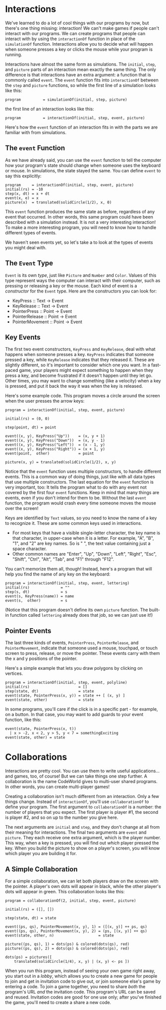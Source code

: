 Interactions
============

We've learned to do a lot of cool things with our programs by now, but there's
one thing missing: interaction! We can't make games if people can't interact
with our programs. We can create programs that people can interact with by using
the `interactionOf` function in place of the `simulationOf` function.
Interactions allow you to decide what will happen when someone presses a key or
clicks the mouse while your program is running.

Interactions have almost the same form as simulations. The `initial`, `step`,
and `picture` parts of an interaction mean exactly the same thing.  The only
difference is that interactions have an extra argument: a function that is
commonly called `event`.  The `event` function fits into `interactionOf` between
the `step` and `picture` functions, so while the first line of a simulation
looks like this:

~~~~~
program          = simulationOf(initial, step, picture)
~~~~~

the first line of an interaction looks like this:

~~~~~
program          = interactionOf(initial, step, event, picture)
~~~~~

Here's how the `event` function of an interaction fits in with the parts we are
familiar with from simulations.

The `event` Function
--------------------

As we have already said, you can use the `event` function to tell the computer
how your program's state should change when someone uses the keyboard or mouse.
In simulations, the state stayed the same.  You can define `event` to say this
explicitly:

~~~~~
program     = interactionOf(initial, step, event, picture)
initial(rs) = -10
step(x, dt) = x + dt
event(x, e) = x
picture(x)  = translated(solidCircle(1/2), x, 0)
~~~~~

This `event` function produces the same state as before, regardless of any event
that occurred.  In other words, this same program could have been described with
a simulation instead.  It is not a very interesting interaction!  To make a more
interesting program, you will need to know how to handle different types of
events. 

We haven't seen events yet, so let's take a to look at the types of events you
might deal with.

The `Event` Type
----------------

`Event` is its own *type*, just like `Picture` and `Number` and `Color`.  Values
of this type represent ways the computer can interact with their computer, such
as pressing or releasing a key or the mouse.  Each kind of event is a
*constructor* for the `Event` type.  Here are the constructors you can look for:

* KeyPress :: Text -> Event
* KeyRelease :: Text -> Event
* PointerPress :: Point -> Event
* PointerRelease :: Point -> Event
* PointerMovement :: Point -> Event

Key Events
----------

The first two event constructors, `KeyPress` and `KeyRelease`, deal with what
happens when someone presses a key.  `KeyPress` indicates that someone pressed a
key, while `KeyRelease` indicates that they released it.  These are slightly
different, so it's important to consider which one you want.  In a fast-paced
game, your players might expect something to happen when they press a key, and
become frustrated if it doesn't happen until they let go.  Other times, you may
want to change something (like a velocity) when a key is pressed, and put it
back the way it was when the key is released.

Here's some example code.  This program moves a circle around the screen when
the user presses the arrow keys:

~~~~~
program = interactionOf(initial, step, event, picture)

initial(rs) = (0, 0)

step(point, dt) = point

event((x, y), KeyPress("Up"))    = (x, y + 1)
event((x, y), KeyPress("Down"))  = (x, y - 1)
event((x, y), KeyPress("Left"))  = (x - 1, y)
event((x, y), KeyPress("Right")) = (x + 1, y)
event(point,  other)             = point

picture(x, y) = translated(solidCircle(1/2), x, y)
~~~~~

Notice that the `event` function uses multiple constructors, to handle different
events.  This is a common way of doing things, just like with all data types
that use multiple constructors.  The last equation for the `event` function is
very important, too:  It tells the program what to do with any event not covered
by the first four `event` functions. Keep in mind that many things are events,
even if you don't intend for them to be.  Without the last `event` function, the
program would crash every time someone moves the mouse over the screen!

Keys are identified by `Text` values, so you need to know the name of a key to
recognize it.  These are some common keys used in interactions.

* For most keys that have a visible single-letter character, the key name is
  that character, in upper-case when it is a letter.  For example, "A", "B",
  "1", and "2" are key names.  So is " ", the text value containing just a space
  character.
* Other common names are "Enter", "Up", "Down", "Left", "Right", "Esc", "Shift",
  "Ctrl", "Alt", "Tab", and "F1" through "F12".

You can't memorize them all, though!  Instead, here's a program that will help
you find the name of any key on the keyboard:

~~~~~
program = interactionOf(initial, step, event, lettering)
initial(rs)              = ""
step(s, dt)              = s
event(s, KeyPress(name)) = name
event(s,  other)         = s
~~~~~

(Notice that this program doesn't define its own `picture` function.  The
built-in function called `lettering` already does that job, so we can just use
it!)

Pointer Events
----------------

The last three kinds of events, `PointerPress`, `PointerRelease`, and
`PointerMovement`, indicate that someone used a mouse, touchpad, or touch screen
to press, release, or move the pointer.  These events carry with them the x and
y positions of the pointer.

Here's a simple example that lets you draw polygons by clicking on vertices.

~~~~~
program = interactionOf(initial, step, event, polyline)
initial(rs)                      = []
step(state, dt)                  = state
event(state, PointerPress(x, y)) = state ++ [ (x, y) ]
event(state, other)              = state
~~~~~

In some programs, you'll care if the click is in a specific part - for example,
on a button.  In that case, you may want to add guards to your event function,
like this:

~~~~~
event(state, PointerPress(x, t))
  | x > -2, x < 2, y > 5, y < 7 = somethingExciting
event(state, other) = state
~~~~~

Collaborations
==============

Interactions are pretty cool.  You can use them to write useful applications...
and games, too, of course!  But we can take things one step further.  A
collaboration is the name CodeWorld gives to multi-user shared programs.  In
other words, you can create multi-player games!

Creating a collaboration isn't much different from an interaction.  Only a few
things change.  Instead of `interactionOf`, you'll use `collaborationOf` to
define your program.  The first argument to `collaborationOf` is a number: the
number of players that you expect.  The first player is player #1, the second is
player #2, and so on up to the number you give here.

The next arguments are `initial` and `step`, and they don't change at all from
their meaning for interactions.  The final two arguments are `event` and
`picture`.  They each receive one extra argument, which is the player number.
This way, when a key is pressed, you will find out *which* player pressed the
key.  When you build the picture to show on a player's screen, you will know
which player you are building it for.

A Simple Collaboration
----------------------

For a simple collaboration, we can let both players draw on the screen with the
pointer.  A player's own dots will appear in black, while the other player's
dots will appear in green.  This collaboration looks like this:

~~~~~
program = collaborationOf(2, initial, step, event, picture)

initial(rs) = ([], [])

step(state, dt) = state

event((ps, qs), PointerMovement(x, y), 1) = ([(x, y)] ++ ps, qs)
event((ps, qs), PointerMovement(x, y), 2) = (ps, [(x, y)] ++ qs)
event(state, other, n)                    = state

picture((ps, qs), 1) = dots(ps) & colored(dots(qs), red)
picture((ps, qs), 2) = dots(qs) & colored(dots(ps), red)

dots(ps) = pictures([
    translated(solidCircle(1/4), x, y) | (x, y) <- ps ])
~~~~~

When you run this program, instead of seeing your own game right away, you start
out in a *lobby*, which allows you to create a new game for people to join and
get in invitation code to give out, or join someone else's game by entering a
code.  To join a game together, you need to share *both* the program's URL *and*
the invitation code.  This program's URL can be saved and reused.  Invitation
codes are good for one use only; after you've finished the game, you'll need to
create a share a new code.
